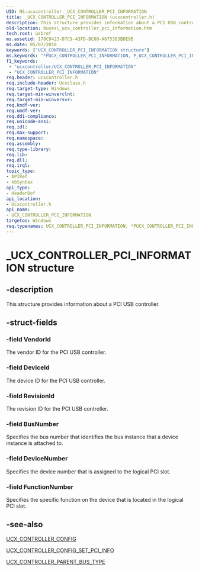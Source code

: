 ```yaml
---
UID: NS:ucxcontroller._UCX_CONTROLLER_PCI_INFORMATION
title: _UCX_CONTROLLER_PCI_INFORMATION (ucxcontroller.h)
description: This structure provides information about a PCI USB controller.
old-location: buses\_ucx_controller_pci_information.htm
tech.root: usbref
ms.assetid: 178C9423-D7C9-43FD-BC80-A675383BDE9B
ms.date: 05/07/2018
keywords: ["UCX_CONTROLLER_PCI_INFORMATION structure"]
ms.keywords: "*PUCX_CONTROLLER_PCI_INFORMATION, P_UCX_CONTROLLER_PCI_INFORMATION, P_UCX_CONTROLLER_PCI_INFORMATION structure pointer [Buses], UCX_CONTROLLER_PCI_INFORMATION, UCX_CONTROLLER_PCI_INFORMATION structure [Buses], _UCX_CONTROLLER_PCI_INFORMATION, buses._ucx_controller_pci_information, ucxcontroller/P_UCX_CONTROLLER_PCI_INFORMATION, ucxcontroller/_UCX_CONTROLLER_PCI_INFORMATION"
f1_keywords:
 - "ucxcontroller/UCX_CONTROLLER_PCI_INFORMATION"
 - "UCX_CONTROLLER_PCI_INFORMATION"
req.header: ucxcontroller.h
req.include-header: Ucxclass.h
req.target-type: Windows
req.target-min-winverclnt: 
req.target-min-winversvr: 
req.kmdf-ver: 
req.umdf-ver: 
req.ddi-compliance: 
req.unicode-ansi: 
req.idl: 
req.max-support: 
req.namespace: 
req.assembly: 
req.type-library: 
req.lib: 
req.dll: 
req.irql: 
topic_type:
- APIRef
- kbSyntax
api_type:
- HeaderDef
api_location:
- Ucxcontroller.h
api_name:
- UCX_CONTROLLER_PCI_INFORMATION
targetos: Windows
req.typenames: UCX_CONTROLLER_PCI_INFORMATION, *PUCX_CONTROLLER_PCI_INFORMATION
---
```


# _UCX_CONTROLLER_PCI_INFORMATION structure


## -description


This structure provides information about a PCI USB controller.


## -struct-fields




### -field VendorId

The vendor ID for the PCI USB controller.


### -field DeviceId

The device ID for the PCI USB controller.


### -field RevisionId

The revision ID for the PCI USB controller.


### -field BusNumber

Specifies the bus number that identifies the bus instance that a device instance is attached to.


### -field DeviceNumber

Specifies the device number that is assigned to the logical PCI slot. 


### -field FunctionNumber

Specifies the specific function on the device that is located in the logical PCI slot. 


## -see-also




<a href="https://docs.microsoft.com/windows-hardware/drivers/ddi/ucxcontroller/ns-ucxcontroller-_ucx_controller_config">UCX_CONTROLLER_CONFIG</a>



<a href="https://docs.microsoft.com/windows-hardware/drivers/ddi/ucxcontroller/nf-ucxcontroller-ucx_controller_config_set_pci_info">UCX_CONTROLLER_CONFIG_SET_PCI_INFO</a>



<a href="https://docs.microsoft.com/windows-hardware/drivers/ddi/ucxcontroller/ne-ucxcontroller-_ucx_controller_parent_bus_type">UCX_CONTROLLER_PARENT_BUS_TYPE</a>
 

 

